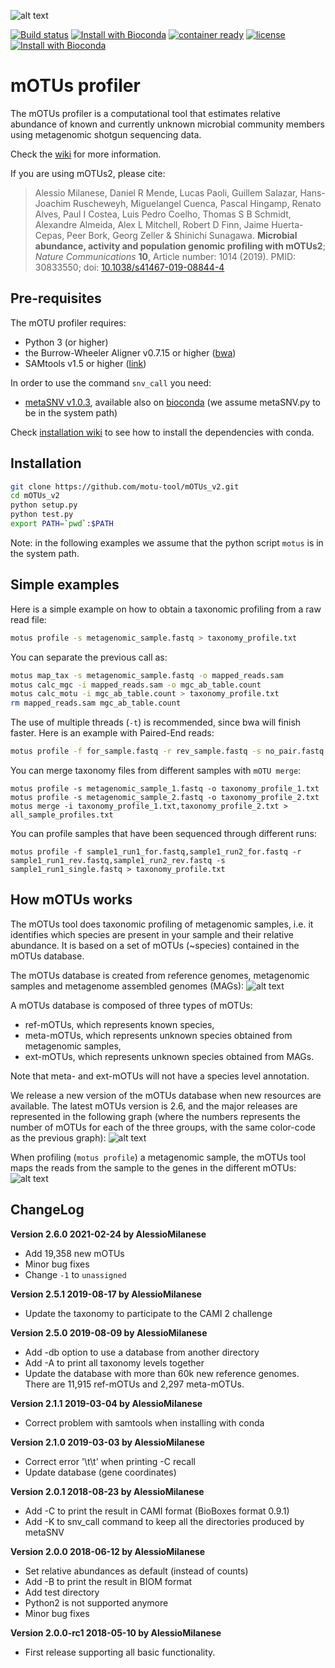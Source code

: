 ![alt text](https://github.com/motu-tool/mOTUs_v2/blob/master/pics/motu_logo.png)

[![Build status](https://ci.appveyor.com/api/projects/status/0x4veuuoabm6018v/branch/master?svg=true)](https://ci.appveyor.com/project/AlessioMilanese/motus-v2/branch/master)
[![Install with Bioconda](https://anaconda.org/bioconda/motus/badges/installer/conda.svg)](https://anaconda.org/bioconda/motus)
[![container ready](https://quay.io/repository/biocontainers/motus/status)](https://quay.io/repository/biocontainers/motus)
[![license](https://anaconda.org/bioconda/motus/badges/license.svg)](https://github.com/motu-tool/mOTUs_v2/blob/master/LICENSE)
[![Install with Bioconda](https://img.shields.io/conda/dn/bioconda/motus.svg?style=flat)](https://anaconda.org/bioconda/motus)


mOTUs profiler
========

The mOTUs profiler is a computational tool that estimates relative abundance of known and currently unknown microbial community members using metagenomic shotgun sequencing data.

Check the [wiki](https://github.com/motu-tool/mOTUs_v2/wiki) for more information.

If you are using mOTUs2, please cite:

> Alessio Milanese, Daniel R Mende, Lucas Paoli, Guillem Salazar, Hans-Joachim Ruscheweyh, Miguelangel Cuenca,
> Pascal Hingamp, Renato Alves, Paul I Costea, Luis Pedro Coelho, Thomas S B Schmidt,
> Alexandre Almeida, Alex L Mitchell, Robert D Finn, Jaime Huerta-Cepas,
> Peer Bork, Georg Zeller & Shinichi Sunagawa.
> **Microbial abundance, activity and population genomic profiling with mOTUs2**; _Nature Communications_ **10**, Article number: 1014 (2019).
> PMID: 30833550;
> doi: [10.1038/s41467-019-08844-4](https://www.nature.com/articles/s41467-019-08844-4)


Pre-requisites
--------------

The mOTU profiler requires:
* Python 3 (or higher)
* the Burrow-Wheeler Aligner v0.7.15 or higher ([bwa](https://github.com/lh3/bwa))
* SAMtools v1.5 or higher ([link](http://www.htslib.org/download/))

In order to use the command ```snv_call``` you need:
* [metaSNV v1.0.3](https://git.embl.de/costea/metaSNV), available also on [bioconda](https://anaconda.org/bioconda/metasnv) (we assume metaSNV.py to be in the system path)

Check [installation wiki](https://github.com/motu-tool/mOTUs_v2/wiki/Installation) to see how to install the dependencies with conda.

Installation
--------------
```bash
git clone https://github.com/motu-tool/mOTUs_v2.git
cd mOTUs_v2
python setup.py
python test.py
export PATH=`pwd`:$PATH
```

Note: in the following examples we assume that the python script ```motus``` is in the system path.


Simple examples
--------------
Here is a simple example on how to obtain a taxonomic profiling from a raw read file:

```bash
motus profile -s metagenomic_sample.fastq > taxonomy_profile.txt
```

You can separate the previous call as:
```bash
motus map_tax -s metagenomic_sample.fastq -o mapped_reads.sam
motus calc_mgc -i mapped_reads.sam -o mgc_ab_table.count
motus calc_motu -i mgc_ab_table.count > taxonomy_profile.txt
rm mapped_reads.sam mgc_ab_table.count
```


The use of multiple threads (`-t`) is recommended, since bwa will finish faster. Here is an example with Paired-End reads:

```bash
motus profile -f for_sample.fastq -r rev_sample.fastq -s no_pair.fastq -t 6 > taxonomy_profile.txt
```

You can merge taxonomy files from different samples with `mOTU merge`:

```shell
motus profile -s metagenomic_sample_1.fastq -o taxonomy_profile_1.txt
motus profile -s metagenomic_sample_2.fastq -o taxonomy_profile_2.txt
motus merge -i taxonomy_profile_1.txt,taxonomy_profile_2.txt > all_sample_profiles.txt
```

You can profile samples that have been sequenced through different runs:
```shell
motus profile -f sample1_run1_for.fastq,sample1_run2_for.fastq -r sample1_run1_rev.fastq,sample1_run2_rev.fastq -s sample1_run1_single.fastq > taxonomy_profile.txt
```

How mOTUs works
--------------
The mOTUs tool does taxonomic profiling of metagenomic samples, i.e. it identifies which species are present in your sample and their relative abundance. It is based on a set of mOTUs (~species) contained in the mOTUs database.

The mOTUs database is created from reference genomes, metagenomic samples and metagenome assembled genomes (MAGs):
![alt text](https://www.embl.de/download/zeller/milanese/temp/motus_type.png)

A mOTUs database is composed of three types of mOTUs:
- ref-mOTUs, which represents known species,
- meta-mOTUs, which represents unknown species obtained from metagenomic samples,
- ext-mOTUs, which represents unknown species obtained from MAGs.

Note that meta- and ext-mOTUs will not have a species level annotation.

We release a new version of the mOTUs database when new resources are available. The latest mOTUs version is 2.6, and the major releases are represented in the following graph (where the numbers represents the number of mOTUs for each of the three groups, with the same color-code as the previous graph):
![alt text](https://www.embl.de/download/zeller/milanese/temp/mOTUs_versions_2.png)

When profiling (`motus profile`) a metagenomic sample, the mOTUs tool maps the reads from the sample to the genes in the different mOTUs:
![alt text](https://www.embl.de/download/zeller/milanese/temp/tax_profiling.png)

ChangeLog
--------------
**Version 2.6.0 2021-02-24 by AlessioMilanese**
* Add 19,358 new mOTUs
* Minor bug fixes
* Change `-1` to `unassigned`

**Version 2.5.1 2019-08-17 by AlessioMilanese**
* Update the taxonomy to participate to the CAMI 2 challenge

**Version 2.5.0 2019-08-09 by AlessioMilanese**
* Add -db option to use a database from another directory
* Add -A to print all taxonomy levels together
* Update the database with more than 60k new reference genomes. There are 11,915 ref-mOTUs and 2,297 meta-mOTUs.

**Version 2.1.1 2019-03-04 by AlessioMilanese**
* Correct problem with samtools when installing with conda

**Version 2.1.0 2019-03-03 by AlessioMilanese**
* Correct error \'\t\t\' when printing -C recall
* Update database (gene coordinates)

**Version 2.0.1 2018-08-23 by AlessioMilanese**
* Add -C to print the result in CAMI format (BioBoxes format 0.9.1)
* Add -K to snv_call command to keep all the directories produced by metaSNV

**Version 2.0.0 2018-06-12 by AlessioMilanese**
* Set relative abundances as default (instead of counts)
* Add -B to print the result in BIOM format
* Add test directory
* Python2 is not supported anymore
* Minor bug fixes

**Version 2.0.0-rc1 2018-05-10 by AlessioMilanese**
* First release supporting all basic functionality.
